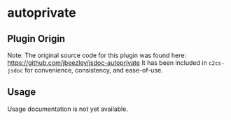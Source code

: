 autoprivate
======================

## Plugin Origin

Note: The original source code for this plugin was found here: https://github.com/jbeezley/jsdoc-autoprivate
It has been included in `c2cs-jsdoc` for convenience, consistency, and ease-of-use.

## Usage

Usage documentation is not yet available.
